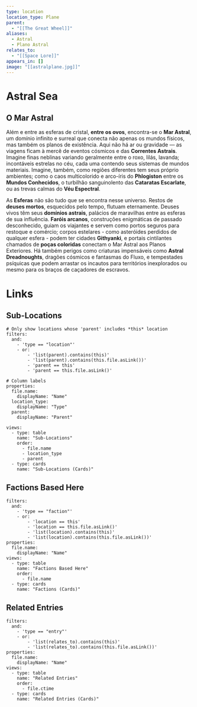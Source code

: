 ```yaml
---
type: location
location_type: Plane
parent:
  - "[[The Great Wheel]]"
aliases:
  - Astral
  - Plano Astral
relates_to:
  - "[[Space Lore]]"
appears_in: []
image: "[[astralplane.jpg]]"
---
```

# Astral Sea

## **O Mar Astral**  
Além e entre as esferas de cristal, **entre os ovos**, encontra-se o **Mar Astral**, um domínio infinito e surreal que conecta não apenas os mundos físicos, mas também os planos de existência. Aqui não há ar ou gravidade — as viagens ficam à mercê de eventos cósmicos e das **Correntes Astrais**. Imagine finas neblinas variando geralmente entre o roxo, lilás, lavanda; incontáveis estrelas no céu, cada uma contendo seus sistemas de mundos materiais. Imagine, também, como regiões diferentes tem seus próprio ambientes; como o caos multicolorido e arco-íris do **Phlogiston** entre os **Mundos Conhecidos**, o turbilhão sanguinolento das **Cataratas Escarlate**, ou as trevas calmas do **Véu Espectral**. 

As **Esferas** não são tudo que se encontra nesse universo. Restos de **deuses mortos**, esquecidos pelo tempo, flutuam eternamente. Deuses vivos têm seus **domínios astrais**, palácios de maravilhas entre as esferas de sua influência. **Faróis arcanos**, construções enigmáticas de passado desconhecido, guiam os viajantes e servem como portos seguros para restoque e comércio; corpos estelares - como asteróides perdidos de qualquer esfera - podem ter cidades **Githyanki**, e portais cintilantes chamados de **poças coloridas** conectam o Mar Astral aos Planos Exteriores. Há também perigos como criaturas impensáveis como **Astral Dreadnoughts**, dragões cósmicos e fantasmas do Fluxo, e tempestades psíquicas que podem arrastar os incautos para territórios inexplorados ou mesmo para os braços de caçadores de escravos.

<!-- DYNAMIC:related-entries -->

# Links

## Sub-Locations
```base
# Only show locations whose 'parent' includes *this* location
filters:
  and:
    - 'type == "location"'
    - or:
        - 'list(parent).contains(this)'
        - 'list(parent).contains(this.file.asLink())'
        - 'parent == this'
        - 'parent == this.file.asLink()'

# Column labels
properties:
  file.name:
    displayName: "Name"
  location_type:
    displayName: "Type"
  parent:
    displayName: "Parent"

views:
  - type: table
    name: "Sub-Locations"
    order:
      - file.name
      - location_type
      - parent
  - type: cards
    name: "Sub-Locations (Cards)"
```

## Factions Based Here
```base
filters:
  and:
    - 'type == "faction"'
    - or:
        - 'location == this'
        - 'location == this.file.asLink()'
        - 'list(location).contains(this)'
        - 'list(location).contains(this.file.asLink())'
properties:
  file.name:
    displayName: "Name"
views:
  - type: table
    name: "Factions Based Here"
    order:
      - file.name
  - type: cards
    name: "Factions (Cards)"
```

## Related Entries
```base
filters:
  and:
    - 'type == "entry"'
    - or:
        - 'list(relates_to).contains(this)'
        - 'list(relates_to).contains(this.file.asLink())'
properties:
  file.name:
    displayName: "Name"
views:
  - type: table
    name: "Related Entries"
    order:
      - file.ctime
  - type: cards
    name: "Related Entries (Cards)"
```

<!-- /DYNAMIC -->
